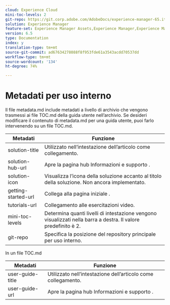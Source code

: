 ```yaml
---
cloud: Experience Cloud
mini-toc-levels: 2
git-repo: https://git.corp.adobe.com/AdobeDocs/experience-manager-65.it-IT
solution: Experience Manager
feature-set: Experience Manager Assets,Experience Manager,Experience Manager Sites, Experience Manager Forms
version: 6.5
type: Documentation
index: y
translation-type: tm+mt
source-git-commit: ad67634278088f8f953fde61a3543acdd70537dd
workflow-type: tm+mt
source-wordcount: '134'
ht-degree: 74%

---
```



# Metadati per uso interno

Il file metadata.md include metadati a livello di archivio che vengono trasmessi ai file TOC.md della guida utente nell’archivio. Se desideri modificare il contenuto di metadata.md per una guida utente, puoi farlo intervenendo su un file TOC.md.

| Metadati | Funzione |
|--- |--- |
| solution-title | Utilizzato nell’intestazione dell’articolo come collegamento. |
| solution-hub-url | Apre la pagina hub Informazioni e supporto . |
| solution-icon | Visualizza l’icona della soluzione accanto al titolo della soluzione. Non ancora implementato. |
| getting-started-url | Collega alla pagina iniziale . |
| tutorials-url | Collegamento alle esercitazioni video. |
| mini-toc-levels | Determina quanti livelli di intestazione vengono visualizzati nella barra a destra. Il valore predefinito è 2. |
| git-repo | Specifica la posizione del repository principale per uso interno. |

In un file TOC.md

| Metadati | Funzione |
|--- |--- |
| user-guide-title | Utilizzato nell’intestazione dell’articolo come collegamento. |
| user-guide-url | Apre la pagina hub Informazioni e supporto . |
